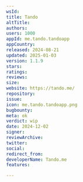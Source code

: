 ```yaml
---
wsId: 
title: Tando
altTitle: 
authors: 
users: 1000
appId: me.tando.tandoapp
appCountry: 
released: 2024-08-21
updated: 2025-01-03
version: 1.1.9
stars: 
ratings: 
reviews: 
size: 
website: https://tando.me/
repository: 
issue: 
icon: me.tando.tandoapp.png
bugbounty: 
meta: ok
verdict: wip
date: 2024-12-02
signer: 
reviewArchive: 
twitter: 
social: 
redirect_from: 
developerName: Tando.me
features: 

---
```


